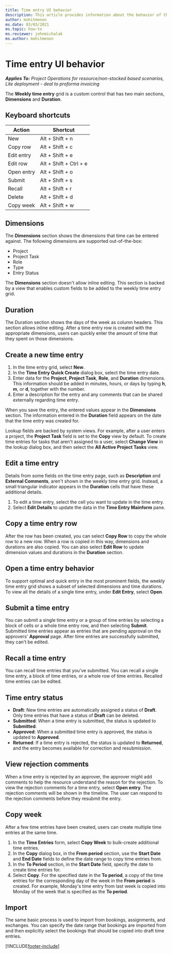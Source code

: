```yaml
---
title: Time entry UI behavior
description: This article provides information about the behavior of the UI for Time Entry. 
author: mohitmenon
ms.date: 03/03/2021
ms.topic: how-to
ms.reviewer: johnmichalak
ms.author: mohitmenon
---
```


# Time entry UI behavior

_**Applies To:** Project Operations for resource/non-stocked based scenarios, Lite deployment - deal to proforma invoicing_


The **Weekly time entry** grid is a custom control that has two main sections, **Dimensions** and **Duration**.

## Keyboard shortcuts
| Action     	| Shortcut               	|
|------------	|------------------------	|
| New        	| Alt + Shift + n        	|
| Copy row   	| Alt + Shift + c        	|
| Edit entry 	| Alt + Shift + e        	|
| Edit row   	| Alt + Shift + Ctrl + e 	|
| Open entry 	| Alt + Shift + o        	|
| Submit     	| Alt + Shift + s        	|
| Recall     	| Alt + Shift + r        	|
| Delete     	| Alt + Shift + d        	|
| Copy week  	| Alt + Shift + w        	|

## Dimensions
The **Dimensions** section shows the dimensions that time can be entered against. The following dimensions are supported out-of-the-box:

  - Project
  - Project Task
  - Role
  - Type
  - Entry Status

The **Dimensions** section doesn't allow inline editing. This section is backed by a view that enables custom fields to be added to the weekly time entry grid.

## Duration
The Duration section shows the days of the week as column headers. This section allows inline editing. After a time entry row is created with the appropriate dimensions, users can quickly enter the amount of time that they spent on those dimensions.

## Create a new time entry

1. In the time entry grid, select **New**. 
2. In the **Time Entry Quick Create** dialog box, select the time entry date.
3. Enter data for the **Project**, **Project Task**, **Role**, and **Duration** dimensions. This information should be added in minutes, hours, or days by typing **h**, **m**, or **d**, together with the number. 
4. Enter a description for the entry and any comments that can be shared externally regarding time entry. 

When you save the entry, the entered values appear in the **Dimensions** section. The information entered in the **Duration** field appears on the date that the time entry was created for.

Lookup fields are backed by system views. For example, after a user enters a project, the **Project Task** field is set to the **Copy** view by default. To create time entries for tasks that aren't assigned to a user, select **Change View** in the lookup dialog box, and then select the **All Active Project Tasks** view.

## Edit a time entry 
Details from some fields on the time entry page, such as **Description** and **External Comments**, aren't shown in the weekly time entry grid. Instead, a small triangular indicator appears in the **Duration** cells that have these additional details. 

1. To edit a time entry, select the cell you want to update in the time entry.
2. Select **Edit Details** to update the data in the **Time Entry Mainform** pane. 

## Copy a time entry row
After the row has been created, you can select **Copy Row** to copy the whole row to a new row. When a row is copied in this way, dimensions and durations are also copied. You can also select **Edit Row** to update dimension values and durations in the **Duration** section.

## Open a time entry behavior
To support optimal and quick entry in the most prominent fields, the weekly time entry grid shows a subset of selected dimensions and time durations. To view all the details of a single time entry, under **Edit Entry**, select **Open**.

## Submit a time entry
You can submit a single time entry or a group of time entries by selecting a block of cells or a whole time entry row, and then selecting **Submit**. Submitted time entries appear as entries that are pending approval on the approvers' **Approval** page. After time entries are successfully submitted, they can't be edited.

## Recall a time entry
You can recall time entries that you've submitted. You can recall a single time entry, a block of time entries, or a whole row of time entries. Recalled time entries can be edited.

## Time entry status

- **Draft**: New time entries are automatically assigned a status of **Draft**. Only time entries that have a status of **Draft** can be deleted.
- **Submitted**: When a time entry is submitted, the status is updated to **Submitted**. 
- **Approved**: When a submitted time entry is approved, the status is updated to **Approved**. 
- **Returned**: If a time entry is rejected, the status is updated to **Returned**, and the entry becomes available for correction and resubmission. 

## View rejection comments
When a time entry is rejected by an approver, the approver might add comments to help the resource understand the reason for the rejection. To view the rejection comments for a time entry, select **Open entry**. The rejection comments will be shown in the timeline. The user can respond to the rejection comments before they resubmit the entry.

## Copy week
After a few time entries have been created, users can create multiple time entries at the same time.

1. In the **Time Entries** form, select **Copy Week** to bulk-create additional time entries. 
2. In the **Copy** dialog box, in the **From period** section, use the **Start Date** and **End Date** fields to define the date range to copy time entries from. 
3. In the **To Period** section, in the **Start Date** field, specify the date to create time entries for. 
4. Select **Copy**. For the specified date in the **To period**, a copy of the time entries for the corresponding day of the week in the **From period** is created. For example, Monday's time entry from last week is copied into Monday of the week that is specified as the **To period**.

## Import
The same basic process is used to import from bookings, assignments, and exchanges. You can specify the date range that bookings are imported from and then explicitly select the bookings that should be copied into draft time entries. 


[!INCLUDE[footer-include](../includes/footer-banner.md)]
